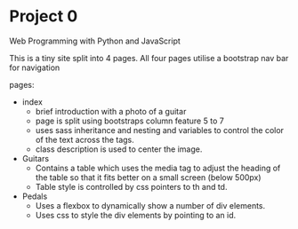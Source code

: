 # Project 0

Web Programming with Python and JavaScript

This is a tiny site split into 4 pages.  All four pages utilise a bootstrap nav bar for navigation

pages:

* index
  * brief introduction with a photo of a guitar
  * page is split using bootstraps column feature 5 to 7
  * uses sass inheritance and nesting and variables to control the color of the text across the tags.
  * class description is used to center the image.
* Guitars
  * Contains a table which uses the media tag to adjust the heading of the table so that it fits better on a small screen (below 500px)
  * Table style is controlled by css pointers to th and td.
* Pedals
  * Uses a flexbox to dynamically show a number of div elements.
  * Uses css to style the div elements by pointing to an id.
